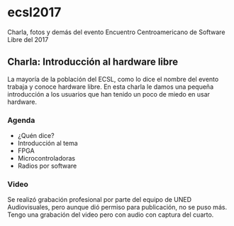 # ecsl2017
Charla, fotos y demás del evento Encuentro Centroamericano de Software Libre del 2017

## Charla: Introducción al hardware libre

La mayoría de la población del ECSL, como lo dice el nombre del evento trabaja y conoce hardware libre. En esta charla le damos una pequeña introducción a los usuarios que han tenido un poco de miedo en usar hardware.

### Agenda

- ¿Quén dice?
- Introducción al tema
- FPGA
- Microcontroladoras
- Radios por software

### Video

Se realizó grabación profesional por parte del equipo de UNED Audiovisuales, pero aunque dió permiso para publicación, no se puso más. Tengo una grabación del video pero con audio con captura del cuarto.
